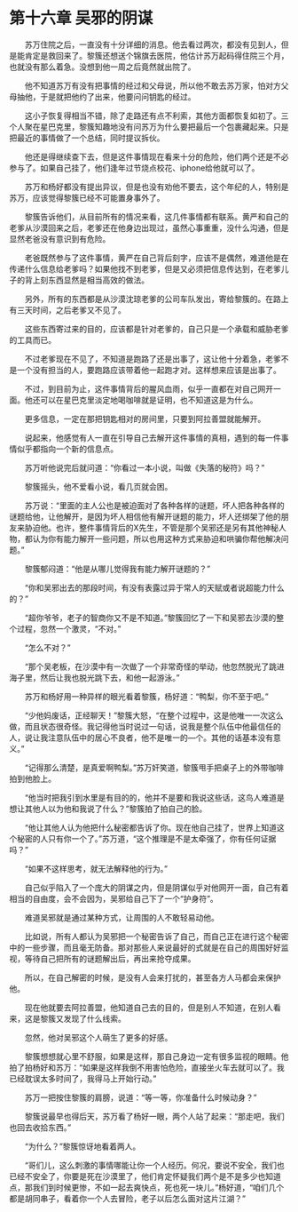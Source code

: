 # 第十六章 吴邪的阴谋


　　苏万住院之后，一直没有十分详细的消息。他去看过两次，都没有见到人，但是能肯定是救回来了。黎簇还想送个锦旗去医院，他估计苏万起码得住院三个月，也就没有那么着急。没想到他一周之后竟然就出院了。

　　他不知道苏万有没有把事情的经过和父母说，所以他不敢去苏万家，怕对方父母抽他，于是就把他约了出来，他要问问钥匙的经过。

　　这小子恢复得相当不错，除了走路还有点不利索，其他方面都恢复如初了。三个人聚在星巴克里，黎簇知趣地没有问苏万为什么要把最后一个包裹藏起来。只是把最近的事情做了一个总结，同时提议拆伙。

　　他还是得继续查下去，但是这件事情现在看来十分的危险，他们两个还是不必参与了。如果自己挂了，他们逢年过节烧点校花、iphone给他就可以了。

　　苏万和杨好都没有提出异议，但是也没有劝他不要去，这个年纪的人，特别是苏万，应该觉得黎簇已经不可能置身事外了。

　　黎簇告诉他们，从目前所有的情况来看，这几件事情都有联系。黄严和自己的老爹从沙漠回来之后，老爹还在他身边出现过，虽然心事重重，没什么沟通，但是显然老爸没有意识到有危险。

　　老爸既然参与了这件事情，黄严在自己背后刻字，应该不是偶然，难道他是在传递什么信息给老爹吗？如果他找不到老爹，但是又必须把信息传达到，在老爹儿子的背上刻东西显然是相当高效的做法。

　　另外，所有的东西都是从沙漠沈琼老爹的公司车队发出，寄给黎簇的。在路上有三天时间，之后老爹又不见了。

　　这些东西寄过来的目的，应该都是针对老爹的，自己只是一个承载和威胁老爹的工具而已。

　　不过老爹现在不见了，不知道是跑路了还是出事了，这让他十分着急，老爹不是一个没有担当的人，要跑路应该带着他一起跑才对。这样想来应该是出事了。

　　不过，到目前为止，这件事情背后的腥风血雨，似乎一直都在对自己网开一面。他还可以在星巴克里淡定地喝咖啡就是证明，也不知道这是为什么。

　　更多信息，一定在那把钥匙相对的房间里，只要到阿拉善盟就能解开。

　　说起来，他感觉有人一直在引导自己去解开这件事情的真相，遇到的每一件事情似乎都指向一个新的信息点。

　　苏万听他说完后就问道：“你看过一本小说，叫做《失落的秘符》吗？”

　　黎簇摇头，他不爱看小说，看几页就会困。

　　苏万说：“里面的主人公也是被迫面对了各种各样的谜题，坏人把各种各样的谜题给他，让他解开，是因为坏人相信他有解开谜题的能力，坏人还绑架了他的朋友来胁迫他。也许，整件事情背后的X先生，不管是那个吴邪还是另有其他神秘人物，都认为你有能力解开一些问题，所以也用这种方式来胁迫和哄骗你帮他解决问题。”

　　黎簇郁闷道：“他是从哪儿觉得我有能力解开谜题的？”

　　“你和吴邪出去的那段时间，有没有表露过异于常人的天赋或者说超能力什么的？”

　　“超你爷爷，老子的智商你又不是不知道。”黎簇回忆了一下和吴邪去沙漠的整个过程，忽然一个激灵，“不对。”

　　“怎么不对？”

　　“那个吴老板，在沙漠中有一次做了一个非常奇怪的举动，他忽然脱光了跳进海子里，然后让我也脱光跳下去，和他一起游泳。”

　　苏万和杨好用一种异样的眼光看着黎簇，杨好道：“鸭梨，你不至于吧。”

　　“少他妈废话，正经聊天！”黎簇大怒，“在整个过程中，这是他唯一一次这么做，而且状态很奇怪。我记得他当时说过一句话，说我是整个队伍中他最信任的人，说让我注意队伍中的居心不良者，他不是唯一的—个。其他的话基本没有意义。”

　　“记得那么清楚，是真爱啊鸭梨。”苏万奸笑道，黎簇甩手把桌子上的外带咖啡拍到他脸上。

　　“他当时把我引到水里是有目的的，他并不是要和我说这些话，这鸟人难道是想让其他人以为他和我说了什么？”黎簇拍了拍自己的脸。

　　“他让其他人认为他把什么秘密都告诉了你。现在他自己挂了，世界上知道这个秘密的人只有你一个了。”苏万道，“这个推理是不是太牵强了，你有任何证据吗？”

　　“如果不这样思考，就无法解释他的行为。”

　　自己似乎陷入了一个庞大的阴谋之内，但是阴谋似乎对他网开一面，自己有着相当的自由度，会不会因为，吴邪给自己下了一个“护身符”。

　　难道吴邪就是通过某种方式，让周围的人不敢轻易动他。

　　比如说，所有人都认为吴邪把一个秘密告诉了自己，而自己正在进行这个秘密中的一些步骤，而且毫无防备。那对那些人来说最好的式就是在自己的周围好好监视，等待自己把所有的谜题解出后，再出来抢夺成果。

　　所以，在自己解密的时候，是没有人会来打扰的，甚至各方人马都会来保护他。

　　现在他就要去阿拉善盟，他知道自己去的目的，但是别人不知道，在别人看来，这是黎簇又发现了什么线索。

　　忽然，他对吴邪这个人萌生了更多的好感。

　　黎簇想想就心里不舒服，如果是这样，那自己身边一定有很多监视的眼睛。他拍了拍杨好和苏万：“如果是这样我倒不用害怕危险，直接坐火车去就可以了。我已经耽误太多时间了，我得马上开始行动。”

　　苏万一把按住黎簇的肩膀，说道：“等一等，你准备什么时候动身？”

　　黎簇说最早也得后天，苏万看了杨好一眼，两个人站了起来：“那走吧，我们也回去收拾东西。”

　　“为什么？”黎簇惊讶地看着两人。

　　“哥们儿，这么刺激的事情哪能让你一个人经历。何况，要说不安全，我们也已经不安全了，你要是死在沙漠里了，他们肯定怀疑我们两个是不是多少也知道点，那我们到时候更惨，不如一起去爽快点，死也死一块儿。”杨好道，“咱们几个都是胡同串子，看着你一个人去冒险，老子以后怎么面对这片江湖？”

